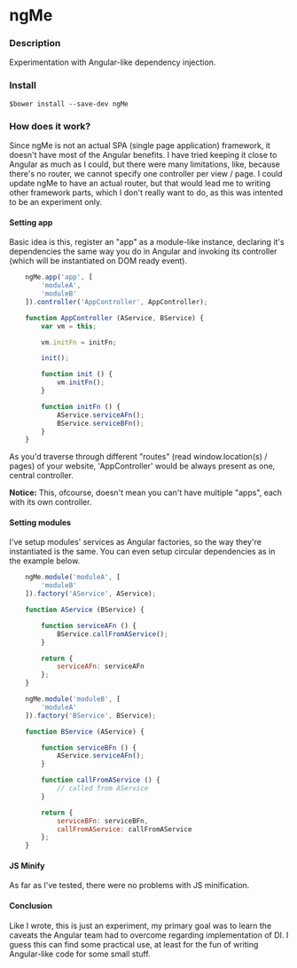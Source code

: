 # ngMe

### Description

Experimentation with Angular-like dependency injection.

### Install

````shell
$bower install --save-dev ngMe
````

### How does it work?

Since ngMe is not an actual SPA (single page application) framework, it doesn't have most of the Angular benefits. I have tried keeping it close to Angular as much as I could, but there were many limitations, like, because there's no router, we cannot specify one controller per view / page. I could update ngMe to have an actual router, but that would lead me to writing other framework parts, which I don't really want to do, as this was intented to be an experiment only.


#### Setting app

Basic idea is this, register an "app" as a module-like instance, declaring it's dependencies the same way you do in Angular and invoking its controller (which will be instantiated on DOM ready event).

````javascript
    ngMe.app('app', [
        'moduleA',
        'moduleB'
    ]).controller('AppController', AppController);

    function AppController (AService, BService) {
        var vm = this;

        vm.initFn = initFn;

        init();

        function init () {
            vm.initFn();
        }

        function initFn () {
            AService.serviceAFn();
            BService.serviceBFn();
        }
    }
````

As you'd traverse through different "routes" (read window.location(s) / pages) of your website, 'AppController' would be always present as one, central controller.

**Notice:** This, ofcourse, doesn't mean you can't have multiple "apps", each with its own controller.


#### Setting modules

I've setup modules' services as Angular factories, so the way they're instantiated is the same. You can even setup circular dependencies as in the example below.

````javascript
    ngMe.module('moduleA', [
        'moduleB'
    ]).factory('AService', AService);

    function AService (BService) {

        function serviceAFn () {
            BService.callFromAService();
        }

        return {
            serviceAFn: serviceAFn
        };
    }

    ngMe.module('moduleB', [
        'moduleA'
    ]).factory('BService', BService);

    function BService (AService) {

        function serviceBFn () {
            AService.serviceAFn();
        }

        function callFromAService () {
            // called from AService
        }

        return {
            serviceBFn: serviceBFn,
            callFromAService: callFromAService
        };
    }
````

#### JS Minify

As far as I've tested, there were no problems with JS minification.


#### Conclusion

Like I wrote, this is just an experiment, my primary goal was to learn the caveats the Angular team had to overcome regarding implementation of DI. I guess this can find some practical use, at least for the fun of writing Angular-like code for some small stuff.

